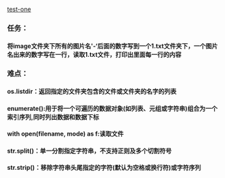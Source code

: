 [test-one](http://blog.csdn.net/guodongxiaren)
### 任务：
#### 将image文件夹下所有的图片名'-‘后面的数字写到一个1.txt文件夹下，一个图片名出来的数字写在一行，读取1.txt文件，打印出里面每一行的内容
### 难点：
#### os.listdir：返回指定的文件夹包含的文件或文件夹的名字的列表
#### enumerate():用于将一个可遍历的数据对象(如列表、元组或字符串)组合为一个索引序列,同时列出数据和数据下标
#### with open(filename, mode) as f:读取文件
#### str.split()：单一分割指定字符串，不支持正则及多个切割符号
#### str.strip()：移除字符串头尾指定的字符(默认为空格或换行符)或字符序列
